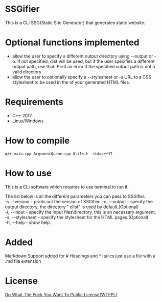 # SSGifier
This is a CLI SSG(Static Site Generator) that generates static website.

# Optional functions implemented
* allow the user to specify a different output directory using --output or -o. If not specified, dist will be used, but if the user specifies a different output path, use that. Print an error if the specified output path is not a valid directory.
* allow the user to optionally specify a --stylesheet or -s URL to a CSS stylesheet to be used in the <head> of your generated HTML files.

# Requirements
* C++ 2017
* Linux/Windows

# How to compile
`` g++ main.cpp ArgumentQueue.cpp Utils.h -std=c++17 ``

# How to use
This is a CLI software which requires to use terminal to run it.

The list below is all the different parameters you can pass to SSGifier.  
-v --version - prints out the version of SSGifier. 
-o, --output - specify the output directory, the directory " dlist" is used by default.(Optional)  
-i, --input - specify the input files\directory, this is an necessary argument.  
-s, --stylesheet - specify the stylesheet for the HTML pages.(Optional)  
-h, --help - show help.  
  
# Added 

Markdown Support added for # Headings and * Italics just use a file with a .md file extension

# License
[Do What The Fuck You Want To Public License(WTFPL)](https://raw.githubusercontent.com/liutng/SSGifier/main/License.md)

